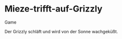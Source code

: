 Mieze-trifft-auf-Grizzly
========================

Game
 
Der Grizzly schläft und wird von der Sonne wachgeküßt.
